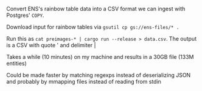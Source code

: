 Convert ENS's rainbow table data into a CSV format we can ingest with Postgres' `COPY`.

Download input for rainbow tables via `gsutil cp gs://ens-files/* .`

Run this as `cat preimages-* | cargo run --release > data.csv`. The output is a CSV with quote ' and delimiter |

Takes a while (10 minutes) on my machine and results in a 30GB file (133M entities)

Could be made faster by matching regexps instead of deserializing JSON and probably by mmapping files instead of reading from stdin
